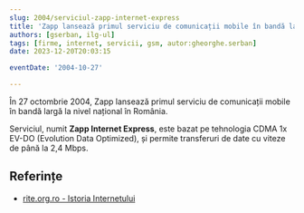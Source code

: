 ```yaml
---
slug: 2004/serviciul-zapp-internet-express
title: 'Zapp lansează primul serviciu de comunicații mobile în bandă largă'
authors: [gserban, ilg-ul]
tags: [firme, internet, servicii, gsm, autor:gheorghe.serban]
date: 2023-12-20T20:03:15

eventDate: '2004-10-27'

---
```


În 27 octombrie 2004, Zapp lansează primul serviciu de comunicații mobile
în bandă largă la nivel național în România.

<!-- truncate -->

Serviciul, numit **Zapp Internet Express**, este bazat pe tehnologia
CDMA 1x EV-DO (Evolution Data Optimized), și permite transferuri
de date cu viteze de până la 2,4 Mbps.

## Referințe

- [rite.org.ro - Istoria Internetului](https://rite.org.ro/istoria-internetului/)
